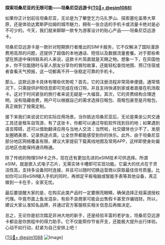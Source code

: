 **探索坦桑尼亚的无限可能——坦桑尼亞远游卡[[TG💪+ @esim1088](https://t.me/s/esim1088)]**

如果你正计划前往坦桑尼亚，无论是为了攀登乞力马扎罗山、探索塞伦盖蒂大草原，还是体验达累斯萨拉姆的城市魅力，拥有一张合适的手机卡或流量卡绝对是必不可少的。今天，我们就来聊聊一款专为游客设计的贴心产品——坦桑尼亞远游卡。

坦桑尼亞远游卡是一款针对短期旅行者推出的SIM卡服务，它不仅解决了国际漫游费用高昂的问题，还提供了超值的本地通话、短信以及数据流量套餐。对于那些希望在旅途中保持联系的人来说，这款卡片简直就是天赐之物。想象一下，在异国他乡，你不仅能随时与家人朋友分享你的冒险故事，还能轻松查找地图、预订住宿或者查看天气预报，这一切都离不开一张稳定可靠的手机卡。

那么，这款远游卡具体有哪些优势呢？首先，它的注册流程非常简单便捷。通常情况下，只需提供护照信息即可完成在线订购，并且支持快递到家或者直接在机场取卡。这对于时间紧张的旅行者来说无疑是一大福音。其次，它的资费结构合理透明，没有隐藏收费，用户可以根据自己的需求选择日租包、周租包甚至是月租包，真正做到了按需定制。

接下来我们来说说它的实际应用场景。当你抵达坦桑尼亚后，无论是乘坐公共交通工具还是租车自驾游，有了这张卡，你都可以通过导航软件找到目的地；如果遇到语言障碍，还可以借助翻译应用与当地人交流；当然啦，社交媒体也少不了，发朋友圈晒美景、记录旅途点滴，让全世界都能感受到你的快乐。此外，由于坦桑尼亚部分地区网络覆盖有限，建议大家提前下载离线地图及常用APP，这样即使身处偏远地区也能保持通讯畅通。

除了传统的物理SIM卡之外，现在还有更加先进的eSIM技术可供选择。所谓eSIM，就是嵌入式电子芯片，无需实体卡槽即可实现功能。它最大的优点在于灵活性高，支持多设备同时连接，并且可以随时切换运营商以获取最佳信号质量。比如你可以将eSIM植入手机的同时，再绑定平板电脑或智能手表等其他设备，真正做到一卡在手，全家无忧。

最后要提醒大家的是，在购买此类产品时一定要擦亮眼睛，确保选择正规渠道授权代理。毕竟市面上鱼龙混杂，有些不良商家可能会出售假卡甚至诈骗钱财。所以，建议大家认准知名品牌，并通过官方客服核实相关信息后再做决定。

总之，无论你是初次踏足非洲大地的新手，还是经验丰富的老驴友，坦桑尼亞远游卡都会是你旅程中的得力助手。它不仅能帮你节省开支，还能极大提升出行体验。心动不如行动，赶紧为自己安排上吧！

[[TG💪+ @esim1088](https://t.me/s/esim1088) ![Image](https://i.postimg.cc/4NQfJmqS/Snipaste-2025-05-13-00-14-12.png)]